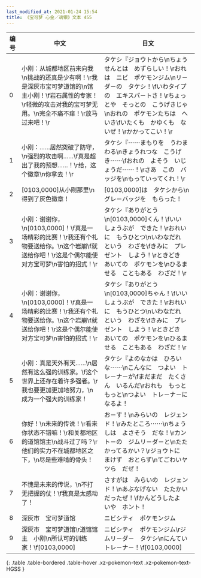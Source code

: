 ```yaml
---
last_modified_at: 2021-01-24 15:54
title: 《宝可梦 心金／魂银》文本 455
---
```

| 编号 | 中文 | 日文 |
| ---- | ---- | ---- |
| 0 | 小刚：从城都地区前来向我\n挑战的还真是少有啊！\r我是深灰市宝可梦道馆的\n馆主小刚！\f岩石属性的专家！\r轻微的攻击对我的宝可梦无用。\n完全不痛不痒！\r放马过来吧！\r | タケシ『ジョウトから\nちょうせんとは　めずらしい！\rおれは　ニビ　ポケモンジム\nリ－ダ－の　タケシ！\fいわタイプの　エキスパ－トさ！\rちょっとや　そっとの　こうげきじゃ\nおれの　ポケモンたちは　へいき\fいたくも　かゆくも　ないぜ！\rかかってこい！\r |
| 1 | 小刚：……居然突破了防守，\n强烈的攻击啊……\f真是超出了我的预想……！\r给，这个徽章\n你拿去！\r | タケシ『⋯⋯まもりを　うわまわる\nきょうれつな　こうげき⋯⋯\fおれの　よそう　いじょうだ⋯⋯！\rさあ　この　バッジを\nもっていってくれ！\r |
| 2 | [0103,0000]从小刚那里\n得到了灰色徽章！ | [0103,0000]は　タケシから\nグレ－バッジを　もらった！ |
| 3 | 小刚：谢谢你，\n[0103,0000]！\f真是一场精彩的比赛！\r我还有个礼物要送给你。\n这个岩崩\f就送给你吧！\r这是个偶尔能使对方宝可梦\n害怕的招式！\r | タケシ『ありがとう\n[0103,0000]くん！\fいい　しょうぶが　できた！\rおれいに　もうひとつ\nいわなだれ　という　わざを\fきみに　プレゼント　しよう！\rときどき　あいての　ポケモンを\nひるませる　こともある　わざだ！\r |
| 4 | 小刚：谢谢你，\n[0103,0000]！\f真是一场精彩的比赛！\r我还有个礼物要送给你。\n这个岩崩\f就送给你吧！\r这是个偶尔能使对方宝可梦\n害怕的招式！\r | タケシ『ありがとう\n[0103,0000]ちゃん！\fいい　しょうぶが　できた！\rおれいに　もうひとつ\nいわなだれ　という　わざを\fきみに　プレゼント　しよう！\rときどき　あいての　ポケモンを\nひるませる　こともある　わざだ！\r |
| 5 | 小刚：真是天外有天……\n居然有这么强的训练家。\f这个世界上还存在着许多强者。\r我也要更加更加地努力，\n成为一个强大的训练家！ | タケシ『よのなかは　ひろいな⋯⋯\nこんなに　つよい　トレ－ナ－が\fまだまだ　たくさん　いるんだ\rおれも　もっと　もっと\nつよい　トレ－ナ－に　なるよ！ |
| 6 | 你好！\n未来的传说！\r看来你状态不错嘛！\r和关都地区的道馆馆主\n战斗过了吗？\r他们的实力不在城都地区之下，\n尽是些难啃的骨头！ | お－す！\nみらいの　レジェンド！\rみたところ⋯⋯\nちょうしは　よさそう　だな！\rカント－の　ジムリ－ダ－と\nたたかってるかい？\rジョウトに　まけず　おとらず\nてごわいヤツら　だぜ！ |
| 7 | 不愧是未来的传说，\n不打无把握的仗！\f我真是太感动了！ | さすがは　みらいの　レジェンド！\nあぶなげない　たたかい　だったぜ！\fかんどうしたよ　いや　ホント！ |
| 8 | 深灰市　宝可梦道馆 | ニビシティ　ポケモンジム |
| 9 | 深灰市　宝可梦道馆\r道馆馆主　小刚\n所认可的训练家！\f[0103,0000] | ニビシティ　ポケモンジム\rジムリ－ダ－　タケシ\nにんてい　トレ－ナ－！\f[0103,0000] |
{: .table .table-bordered .table-hover .xz-pokemon-text .xz-pokemon-text-HGSS }